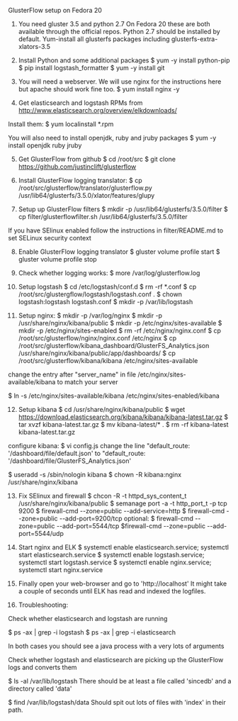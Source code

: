 GlusterFlow setup on Fedora 20

1. You need gluster 3.5 and python 2.7
On Fedora 20 these are both available through the official repos.
Python 2.7 should be installed by default. 
Yum-install all glusterfs packages including glusterfs-extra-xlators-3.5

2. Install Python and some additional packages
  $ yum -y install python-pip
  $ pip install logstash_formatter
  $ yum -y install git

3. You will need a webserver. We will use nginx for the instructions here but apache should work fine too.
  $ yum install nginx -y

4. Get elasticsearch and logstash RPMs from http://www.elasticsearch.org/overview/elkdownloads/

Install them: 
  $ yum localinstall *.rpm

You will also need to install openjdk, ruby and jruby packages
  $ yum -y install openjdk ruby jruby

5. Get GlusterFlow from github
  $ cd /root/src
  $ git clone https://github.com/justinclift/glusterflow

6. Install GlusterFlow logging translator:
  $ cp /root/src/glusterflow/translator/glusterflow.py /usr/lib64/glusterfs/3.5.0/xlator/features/glupy

7. Setup up GlusterFlow filters
  $ mkdir -p /usr/lib64/glusterfs/3.5.0/filter
  $ cp filter/glusterflowfilter.sh /usr/lib64/glusterfs/3.5.0/filter

If you have SElinux enabled follow the instructions in filter/README.md to set SELinux security context

8. Enable GlusterFlow logging translator
  $ gluster volume profile <vol-name> start
  $ gluster volume profile <vol-name> stop

9. Check whether logging works:
  $ more /var/log/glusterflow.log

10. Setup logstash
  $ cd /etc/logstash/conf.d
  $ rm -rf *.conf
  $ cp /root/src/glustergflow/logstash/logstash.conf .
  $ chown logstash:logstash logstash.conf
  $ mkdir -p /var/lib/logstash

11. Setup nginx:
  $ mkdir -p /var/log/nginx
  $ mkdir -p /usr/share/nginx/kibana/public
  $ mkdir -p /etc/nginx/sites-available
  $ mkdir -p /etc/nginx/sites-enabled
  $ rm -rf /etc/nginx/nginx.conf
  $ cp /root/src/glusterflow/nginx/nginx.conf /etc/nginx
  $ cp /root/src/glusterflow/kibana_dashboard/GlusterFS_Analytics.json   /usr/share/nginx/kibana/public/app/dashboards/
  $ cp /root/src/glusterflow/kibana/kibana /etc/nginx/sites-available

change the entry after "server_name" in file /etc/nginx/sites-available/kibana to match your server

  $ ln -s /etc/nginx/sites-available/kibana /etc/nginx/sites-enabled/kibana

12. Setup kibana
  $ cd /usr/share/nginx/kibana/public
  $ wget https://download.elasticsearch.org/kibana/kibana/kibana-latest.tar.gz
  $ tar xvzf kibana-latest.tar.gz
  $ mv kibana-latest/* .
  $ rm -rf kibana-latest kibana-latest.tar.gz

configure kibana:
  $ vi config.js
change the line "default_route: '/dashboard/file/default.json' to
"default_route: '/dashboard/file/GlusterFS_Analytics.json'

  $ useradd -s /sbin/nologin kibana
  $ chown -R kibana:nginx /usr/share/nginx/kibana

13. Fix SElinux and firewall
  $ chcon -R -t httpd_sys_content_t /usr/share/nginx/kibana/public
  $ semanage port -a -t http_port_t -p tcp 9200
  $ firewall-cmd --zone=public --add-service=http
  $ firewall-cmd --zone=public --add-port=9200/tcp
optional:
  $ firewall-cmd --zone=public --add-port=5544/tcp
  $firewall-cmd --zone=public --add-port=5544/udp

14. Start nginx and ELK
  $ systemctl enable elasticsearch.service; systemctl start elasticsearch.service
  $ systemctl enable logstash.service; systemctl start logstash.service
  $ systemctl enable nginx.service; systemctl start nginx.service

15. Finally open your web-browser and go to 'http://localhost'
It might take a couple of seconds until ELK has read and indexed the logfiles.

16. Troubleshooting:

Check whether elasticsearch and logstash are running

  $ ps -ax | grep -i logstash
  $ ps -ax | grep -i elasticsearch

In both cases you should see a java process with a very lots of arguments

Check whether logstash and elasticsearch are picking up the GlusterFlow logs and converts them

  $ ls -al /var/lib/logstash
There should be at least a file called 'sincedb' and a directory called 'data'

  $ find /var/lib/logstash/data
Should spit out lots of files with 'index' in their path.



